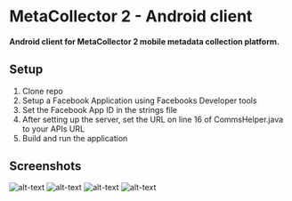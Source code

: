 # MetaCollector 2 - Android client

#### Android client for MetaCollector 2 mobile metadata collection platform.

## Setup

1.  Clone repo
1.  Setup a Facebook Application using Facebooks Developer tools
1.  Set the Facebook App ID in the strings file
1.  After setting up the server, set the URL on line 16 of CommsHelper.java to your APIs URL
1.  Build and run the application






## Screenshots

![alt-text](https://raw.githubusercontent.com/hamishcundy/metacollector2-client/master/screenshots/splash.png "Splash screen")
![alt-text](https://raw.githubusercontent.com/hamishcundy/metacollector2-client/master/screenshots/terms.png "Terms and Conditions")
![alt-text](https://raw.githubusercontent.com/hamishcundy/metacollector2-client/master/screenshots/participant_details.png "Participant details")
![alt-text](https://raw.githubusercontent.com/hamishcundy/metacollector2-client/master/screenshots/sources.png "Collection sources")